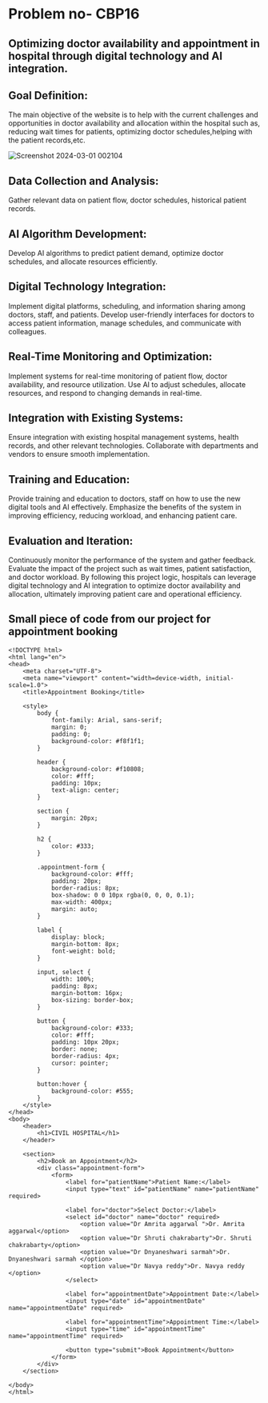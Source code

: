 # Problem no- CBP16
## Optimizing doctor availability and appointment in hospital through digital technology and AI integration.

## Goal Definition:
The main objective of the website is to help with the current challenges and opportunities in doctor availability and allocation within the hospital such as, reducing wait times for patients, optimizing doctor schedules,helping with the patient records,etc.








![Screenshot 2024-03-01 002104](https://github.com/shruti2056/Firewall_fighters9183/assets/152072097/aab45120-e221-4bfe-8046-dde04e66508c)









## Data Collection and Analysis:
Gather relevant data on patient flow, doctor schedules, historical patient records.

## AI Algorithm Development:
Develop AI algorithms to predict patient demand, optimize doctor schedules, and allocate resources efficiently.

## Digital Technology Integration:
Implement digital platforms, scheduling, and information sharing among doctors, staff, and patients.
Develop user-friendly interfaces for doctors to access patient information, manage schedules, and communicate with colleagues.

## Real-Time Monitoring and Optimization:
Implement systems for real-time monitoring of patient flow, doctor availability, and resource utilization.
Use AI to adjust schedules, allocate resources, and respond to changing demands in real-time.

## Integration with Existing Systems:
Ensure integration with existing hospital management systems, health records, and other relevant technologies.
Collaborate with departments and vendors to ensure smooth implementation.

## Training and Education:
Provide training and education to doctors, staff on how to use the new digital tools and AI effectively.
Emphasize the benefits of the system in improving efficiency, reducing workload, and enhancing patient care.

## Evaluation and Iteration:
Continuously monitor the performance of the system and gather feedback.
Evaluate the impact of the project such as wait times, patient satisfaction, and doctor workload.
By following this project logic, hospitals can leverage digital technology and AI integration to optimize doctor availability and allocation, ultimately improving patient care and operational efficiency.

## Small piece of code from our project for appointment booking
```
<!DOCTYPE html>
<html lang="en">
<head>
    <meta charset="UTF-8">
    <meta name="viewport" content="width=device-width, initial-scale=1.0">
    <title>Appointment Booking</title>
    
    <style>
        body {
            font-family: Arial, sans-serif;
            margin: 0;
            padding: 0;
            background-color: #f8f1f1;
        }

        header {
            background-color: #f10808;
            color: #fff;
            padding: 10px;
            text-align: center;
        }

        section {
            margin: 20px;
        }

        h2 {
            color: #333;
        }

        .appointment-form {
            background-color: #fff;
            padding: 20px;
            border-radius: 8px;
            box-shadow: 0 0 10px rgba(0, 0, 0, 0.1);
            max-width: 400px;
            margin: auto;
        }

        label {
            display: block;
            margin-bottom: 8px;
            font-weight: bold;
        }

        input, select {
            width: 100%;
            padding: 8px;
            margin-bottom: 16px;
            box-sizing: border-box;
        }

        button {
            background-color: #333;
            color: #fff;
            padding: 10px 20px;
            border: none;
            border-radius: 4px;
            cursor: pointer;
        }

        button:hover {
            background-color: #555;
        }
    </style>
</head>
<body>
    <header>
        <h1>CIVIL HOSPITAL</h1>
    </header>

    <section>
        <h2>Book an Appointment</h2>
        <div class="appointment-form">
            <form>
                <label for="patientName">Patient Name:</label>
                <input type="text" id="patientName" name="patientName" required>

                <label for="doctor">Select Doctor:</label>
                <select id="doctor" name="doctor" required>
                    <option value="Dr Amrita aggarwal ">Dr. Amrita aggarwal</option>
                    <option value="Dr Shruti chakrabarty">Dr. Shruti chakrabarty</option>
                    <option value="Dr Dnyaneshwari sarmah">Dr. Dnyaneshwari sarmah </option>
                    <option value="Dr Navya reddy">Dr. Navya reddy </option>
                </select>

                <label for="appointmentDate">Appointment Date:</label>
                <input type="date" id="appointmentDate" name="appointmentDate" required>

                <label for="appointmentTime">Appointment Time:</label>
                <input type="time" id="appointmentTime" name="appointmentTime" required>

                <button type="submit">Book Appointment</button>
            </form>
        </div>
    </section>

</body>
</html>
```

